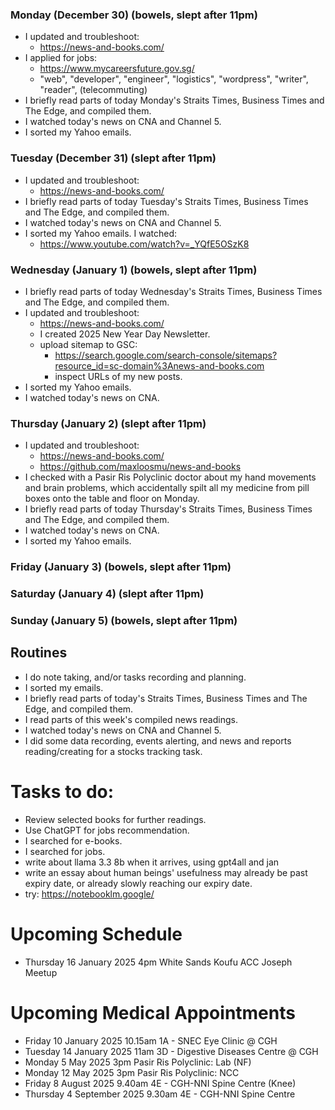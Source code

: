 ### Monday (December 30) (bowels, slept after 11pm)
- I updated and troubleshoot:
    - https://news-and-books.com/
- I applied for jobs:
    - https://www.mycareersfuture.gov.sg/
    - "web", "developer", "engineer", "logistics", "wordpress", "writer", "reader", (telecommuting)
- I briefly read parts of today Monday's Straits Times, Business Times and The Edge, and compiled them.
- I watched today's news on CNA and Channel 5.
- I sorted my Yahoo emails.

### Tuesday (December 31) (slept after 11pm)
- I updated and troubleshoot:
    - https://news-and-books.com/
- I briefly read parts of today Tuesday's Straits Times, Business Times and The Edge, and compiled them.
- I watched today's news on CNA and Channel 5.
- I sorted my Yahoo emails.
I watched:
    - https://www.youtube.com/watch?v=_YQfE5OSzK8

### Wednesday (January 1) (bowels, slept after 11pm)
- I briefly read parts of today Wednesday's Straits Times, Business Times and The Edge, and compiled them.
- I updated and troubleshoot:
    - https://news-and-books.com/
    - I created 2025 New Year Day Newsletter.
    - upload sitemap to GSC:
        - https://search.google.com/search-console/sitemaps?resource_id=sc-domain%3Anews-and-books.com
        - inspect URLs of my new posts.
- I sorted my Yahoo emails.
- I watched today's news on CNA.

### Thursday (January 2) (slept after 11pm)
- I updated and troubleshoot:
    - https://news-and-books.com/
    - https://github.com/maxloosmu/news-and-books
- I checked with a Pasir Ris Polyclinic doctor about my hand movements and brain problems, which accidentally spilt all my medicine from pill boxes onto the table and floor on Monday.
- I briefly read parts of today Thursday's Straits Times, Business Times and The Edge, and compiled them.
- I watched today's news on CNA.
- I sorted my Yahoo emails.

### Friday (January 3) (bowels, slept after 11pm)


### Saturday (January 4) (slept after 11pm)


### Sunday (January 5) (bowels, slept after 11pm)




## Routines
- I do note taking, and/or tasks recording and planning.
- I sorted my emails.
- I briefly read parts of today's Straits Times, Business Times and The Edge, and compiled them.
- I read parts of this week's compiled news readings.
- I watched today's news on CNA and Channel 5.
- I did some data recording, events alerting, and news and reports reading/creating for a stocks tracking task.

# Tasks to do:
- Review selected books for further readings.
- Use ChatGPT for jobs recommendation.
- I searched for e-books.
- I searched for jobs.
- write about llama 3.3 8b when it arrives, using gpt4all and jan
- write an essay about human beings' usefulness may already be past expiry date, or already slowly reaching our expiry date.
- try: https://notebooklm.google/

# Upcoming Schedule
- Thursday 16 January 2025 4pm White Sands Koufu ACC Joseph Meetup

# Upcoming Medical Appointments
- Friday 10 January 2025 10.15am 1A - SNEC Eye Clinic @ CGH
- Tuesday 14 January 2025 11am 3D - Digestive Diseases Centre @ CGH
- Monday 5 May 2025 3pm Pasir Ris Polyclinic: Lab (NF)
- Monday 12 May 2025 3pm Pasir Ris Polyclinic: NCC
- Friday 8 August 2025 9.40am 4E - CGH-NNI Spine Centre (Knee)
- Thursday 4 September 2025 9.30am 4E - CGH-NNI Spine Centre
